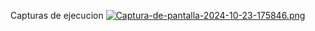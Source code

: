 Capturas de ejecucion
[![Captura-de-pantalla-2024-10-23-175846.png](https://i.postimg.cc/R08Kv314/Captura-de-pantalla-2024-10-23-175846.png)](https://postimg.cc/VSqdRkHV)
